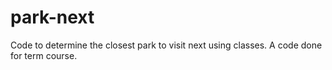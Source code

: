 # park-next
Code to determine the closest park to visit next using classes. A code done for term course.
